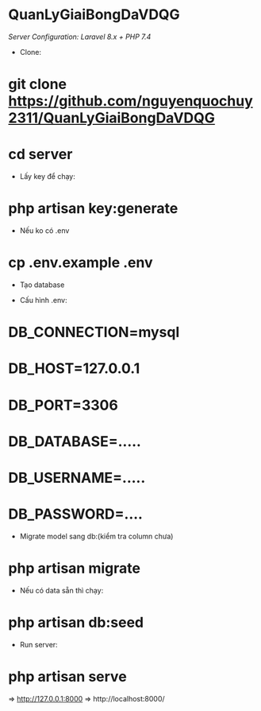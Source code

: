 # QuanLyGiaiBongDaVDQG

*Server Configuration: Laravel 8.x + PHP 7.4*
- Clone:
# git clone https://github.com/nguyenquochuy2311/QuanLyGiaiBongDaVDQG

# cd server

- Lấy key để chạy:
# php artisan key:generate

- Nếu ko có .env
# cp .env.example .env 

- Tạo database

- Cấu hình .env:
# DB_CONNECTION=mysql          
# DB_HOST=127.0.0.1            
# DB_PORT=3306                 
# DB_DATABASE=.....
# DB_USERNAME=.....        
# DB_PASSWORD=....

- Migrate model sang db:(kiểm tra column chưa)
# php artisan migrate 

- Nếu có data sẵn thì chạy:
# php artisan db:seed 

- Run server:
# php artisan serve
=> http://127.0.0.1:8000 => http://localhost:8000/
